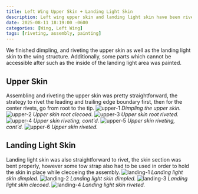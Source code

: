 ```yaml
---
title: Left Wing Upper Skin + Landing Light Skin
description: Left wing upper skin and landing light skin have been riveted to the wing structure.
date: 2025-08-11 18:19:00 -0600
categories: [Wing, Left Wing]
tags: [riveting, assembly, painting]
---
```


We finished dimpling, and riveting the upper skin as well as the landing light skin to the wing structure. Additionally, some parts which cannot be accessible after such as the inside of the landing light area was painted.

## Upper Skin
Assembling and riveting the upper skin was pretty straightforward, the strategy to rivet the leading and trailing edge boundary first, then for the center rivets, go from root to the tip.
![upper-1](/assets/img/posts/wing/left/upper-skin-dimpling.jpg)
_Dimpling the upper skin._
![upper-2](/assets/img/posts/wing/left/upper-skin-riveting-1.jpg)
_Upper skin root clecoed._
![upper-3](/assets/img/posts/wing/left/upper-skin-riveting-2.jpg)
_Upper skin root riveted._
![upper-4](/assets/img/posts/wing/left/upper-skin-riveting-3.jpg)
_Upper skin riveting, cont'd._
![upper-5](/assets/img/posts/wing/left/upper-skin-riveting-4.jpg)
_Upper skin riveting, cont'd._
![upper-6](/assets/img/posts/wing/left/upper-skin-riveting-5.jpg)
_Upper skin riveted._

## Landing Light Skin
Landing light skin was also straightforward to rivet, the skin section was bent properly, however some tow strap also had to be used in order to hold the skin in place while clecoeing the assembly.
![landing-1](/assets/img/posts/wing/left/landing-light-skin-dimpling-1.jpg)
_Landing light skin dimpled._
![landing-2](/assets/img/posts/wing/left/landing-light-skin-dimpling-2.jpg)
_Landing light skin dimpled._
![landing-3](/assets/img/posts/wing/left/landing-light-skin-riveting-1.jpg)
_Landing light skin clecoed._
![landing-4](/assets/img/posts/wing/left/landing-light-skin-riveting-2.jpg)
_Landing light skin riveted._
